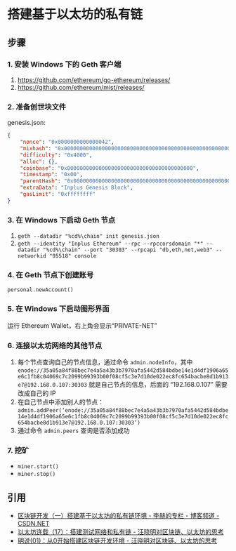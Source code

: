 # 搭建基于以太坊的私有链

## 步骤

### 1. 安装 Windows 下的 Geth 客户端

1. https://github.com/ethereum/go-ethereum/releases/
2. https://github.com/ethereum/mist/releases/

### 2. 准备创世块文件

genesis.json:

```json
{
    "nonce": "0x0000000000000042",
    "mixhash": "0x0000000000000000000000000000000000000000000000000000000000000000",
    "difficulty": "0x4000",
    "alloc": {},
    "coinbase": "0x0000000000000000000000000000000000000000",
    "timestamp": "0x00",
    "parentHash": "0x0000000000000000000000000000000000000000000000000000000000000000",
    "extraData": "Inplus Genesis Block",
    "gasLimit": "0xffffffff"
}
```

### 3. 在 Windows 下启动 Geth 节点

1. ```geth --datadir "%cd%\chain" init genesis.json```
2. ```geth --identity "Inplus Ethereum" --rpc --rpccorsdomain "*" --datadir "%cd%\chain" --port "30303" --rpcapi "db,eth,net,web3" --networkid "95518" console```

### 4. 在 Geth 节点下创建账号

```
personal.newAccount()
```

### 5. 在 Windows 下启动图形界面

运行 Ethereum Wallet，右上角会显示“PRIVATE-NET”

### 6. 连接以太坊网络的其他节点

1. 每个节点查询自己的节点信息，通过命令 ```admin.nodeInfo```，其中 ```enode://35a05a84f88bec7e4a5a43b3b7970afa5442d584bdbe14e1d4df1906a65e6c1fb8c04069c7c2099b99393b00f08cf5c3e7d10de022ec8fc654bacbe8d1b913e7@192.168.0.107:30303``` 就是自己节点的信息，后面的 “192.168.0.107” 需要改成自己的 IP
2. 在自己节点中添加别人的节点：```admin.addPeer(‘enode://35a05a84f88bec7e4a5a43b3b7970afa5442d584bdbe14e1d4df1906a65e6c1fb8c04069c7c2099b99393b00f08cf5c3e7d10de022ec8fc654bacbe8d1b913e7@192.168.0.107:30303’)```
3. 通过命令 ```admin.peers``` 查询是否添加成功

### 7. 挖矿

- ```miner.start()```
- ```miner.stop()```

## 引用

- [区块链开发（一）搭建基于以太坊的私有链环境 - 李赫的专栏 - 博客频道 - CSDN.NET](http://blog.csdn.net/sportshark/article/details/51855007)
- [以太坊连载（17）：搭建测试网络和私有链 - 汪晓明对区块链、以太坊的思考](http://wangxiaoming.com/blog/2016/07/08/e17/)
- [明说(01)：从0开始搭建区块链开发环境 - 汪晓明对区块链、以太坊的思考](http://wangxiaoming.com/blog/2016/09/06/ming-shuo-1/)